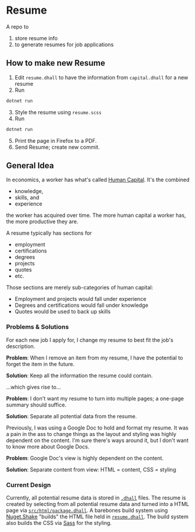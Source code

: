 # Resume

A repo to

1. store resume info
2. to generate resumes for job applications

## How to make new Resume

1. Edit `resume.dhall` to have the information from `capital.dhall` for a new resume
2. Run

```bash
dotnet run
```

3. Style the resume using `resume.scss`
4. Run

```bash
dotnet run
```

5. Print the page in Firefox to a PDF.
6. Send Resume; create new commit.

## General Idea

In economics, a worker has what's called [Human Capital](https://www.investopedia.com/terms/h/humancapital.asp).
It's the combined

- knowledge,
- skills, and
- experience

the worker has acquired over time.
The more human capital a worker has, the more productive they are.

A resume typically has sections for

- employment
- certifications
- degrees
- projects
- quotes
- etc.

Those sections are merely sub-categories of human capital:

- Employment and projects would fall under experience
- Degrees and certifications would fall under knowledge
- Quotes would be used to back up skills

### Problems & Solutions

For each new job I apply for, I change my resume to best fit the job's description.

**Problem**: When I remove an item from my resume, I have the potential to forget the item in the future.

**Solution**: Keep all the information the resume could contain.

...which gives rise to...

**Problem**: I don't want my resume to turn into multiple pages; a one-page summary should suffice.

**Solution**: Separate all potential data from the resume.

Previously, I was using a Google Doc to hold and format my resume.
It was a pain in the ass to change things as the layout and styling was highly dependent on the content.
I'm sure there's ways around it, but I don't want to know more about Google Docs.

**Problem**: Google Doc's view is highly dependent on the content.

**Solution**: Separate content from view: HTML = content, CSS = styling

### Current Design

Currently, all potential resume data is stored in [`.dhall`](https://dhall-lang.org/) files.
The resume is created by selecting from all potential resume data and turned into a HTML page via [`src/html/package.dhall`](./src/html/package.dhall).
A barebones build system using [Nuget.Shake](https://github.com/greyhillman/Nuget.Shake) "builds" the HTML file held in [`resume.dhall`](./resume.dhall).
The build system also builds the CSS via [Sass](https://sass-lang.com/) for the styling.
